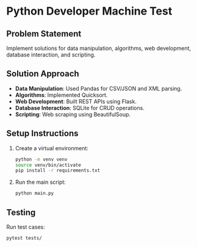 # Python Developer Machine Test
## Problem Statement
Implement solutions for data manipulation, algorithms, web development, database interaction, and scripting.

## Solution Approach
- **Data Manipulation**: Used Pandas for CSV/JSON and XML parsing.
- **Algorithms**: Implemented Quicksort.
- **Web Development**: Built REST APIs using Flask.
- **Database Interaction**: SQLite for CRUD operations.
- **Scripting**: Web scraping using BeautifulSoup.

## Setup Instructions
1. Create a virtual environment:
    ```bash
    python -m venv venv
    source venv/bin/activate
    pip install -r requirements.txt
    ```
2. Run the main script:
    ```bash
    python main.py
    ```

## Testing
Run test cases:
```bash
pytest tests/
